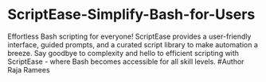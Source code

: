 # ScriptEase-Simplify-Bash-for-Users
Effortless Bash scripting for everyone! ScriptEase provides a user-friendly interface, guided prompts, and a curated script library to make automation a breeze. Say goodbye to complexity and hello to efficient scripting with ScriptEase - where Bash becomes accessible for all skill levels.
#Author Raja Ramees
